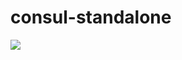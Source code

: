 # consul-standalone

[![](https://badge.imagelayers.io/ldejager/consul-standalone:latest.svg)](https://imagelayers.io/?images=ldejager/consul-standalone:latest 'Get your own badge on imagelayers.io')